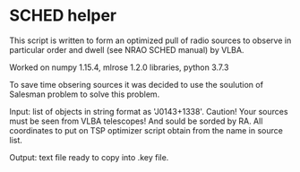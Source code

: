 # SCHED helper
This script is written to form an optimized pull of radio sources to observe in particular order and dwell (see NRAO SCHED manual) by VLBA. 

Worked on numpy 1.15.4, mlrose 1.2.0 libraries, python 3.7.3

To save time obsering sources it was decided to use the soulution of Salesman problem to solve this problem.

Input: list of objects in string format as 'J0143+1338'. Caution! Your sources must be seen from VLBA telescopes! 
And sould be sorded by RA.
  All coordinates to put on TSP optimizer script obtain from the name in source list.
  
Output: text file ready to copy into .key file.




